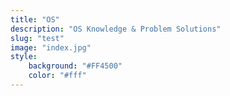 ```yaml
---
title: "OS"
description: "OS Knowledge & Problem Solutions"
slug: "test"
image: "index.jpg"
style:
    background: "#FF4500"
    color: "#fff"
---
```

